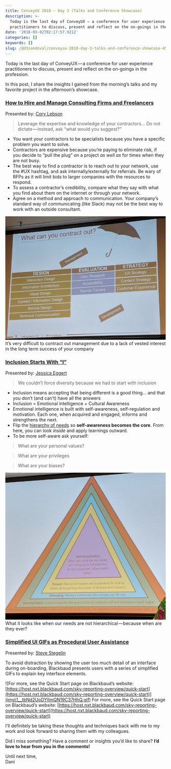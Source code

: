 ```yaml
---
title: ConveyUX 2018 — Day 3 (Talks and Conference Showcase)
description: >-
  Today is the last day of ConveyUX — a conference for user experience
  practitioners to discuss, present and reflect on the on-goings in the…
date: '2018-03-02T02:17:57.921Z'
categories: []
keywords: []
slug: /@d3sandoval/conveyux-2018-day-3-talks-and-conference-showcase-456d95618dee
---
```


Today is the last day of ConveyUX — a conference for user experience practitioners to discuss, present and reflect on the on-goings in the profession.

In this post, I share the insights I gained from the morning’s talks and my favorite project in the afternoon’s showcase.

### [How to Hire and Manage Consulting Firms and Freelancers](https://conveyux.com/sessions/how-to-hire-and-manage-consulting-firms-and-freelancers/)

Presented by: [Cory Lebson](https://conveyux.com/speakers/cory-lebson/)

> Leverage the expertise and knowledge of your contractors… Do not dictate — instead, ask “what would you suggest?”

*   You want your contractors to be specialists because you have a specific problem you want to solve.
*   Contractors are expensive because you’re paying to eliminate risk, if you decide to “pull the plug” on a project _as well as_ for times when they are not busy.
*   The best way to find a contractor is to reach out to your network, use the #UX hashtag, and ask internally/externally for referrals. Be wary of RFPs as it will limit bids to larger companies with the resources to respond.
*   To assess a contractor’s credibility, compare what they say with what you find about them on the internet or through your network.
*   Agree on a method and approach to communication. Your company’s standard way of communicating (like Slack) may not be the best way to work with an outside consultant.

![It’s very difficult to contract out management due to a lack of vested interest in the long term success of your company](img\1__ZqREtg2BvPES4ZjjE7paHQ.jpeg)
It’s very difficult to contract out management due to a lack of vested interest in the long term success of your company

### [Inclusion Starts With “I”](https://conveyux.com/sessions/inclusion-starts-with-i/)

Presented by: [Jessica Eggert](https://conveyux.com/speakers/jessica-eggert/)

> We couldn’t force diversity because we had to start with inclusion

*   Inclusion means accepting that being different is a good thing… and that you don’t (and can’t) have all the answers
*   Inclusion = Emotional intelligence + Cultural Awareness
*   Emotional intelligence is built with self-awareness, self-regulation and motivation. Each one, when acquired and engaged, informs and strengthens the next.
*   Flip the [hierarchy of needs](https://en.wikipedia.org/wiki/Maslow%27s_hierarchy_of_needs) so **self-awareness becomes the core**. From here, you can look _inside_ and apply learnings outward.
*   To be more self-aware ask yourself:

> What are your personal values?

> What are your privileges

> What are your biases?

![What it looks like when our needs are not hierarchical — because when are they ever?](img\1__jOGYgIj5zLh4pIH9fR9ndw.jpeg)
What it looks like when our needs are not hierarchical — because when are they ever?

### [Simplified UI GIFs as Procedural User Assistance](https://conveyux.com/sessions/simplified-ui-gifs-as-procedural-user-assistance/)

Presented by: [Steve Stegelin](https://conveyux.com/speakers/steve-stegelin/)

To avoid distraction by showing the user too much detail of an interface during on-boarding, Blackbaud presents users with a series of simplified GIFs to explain key interface elements.

![For more, see the Quick Start page on Blackbaud’s website: [https://host.nxt.blackbaud.com/sky-reporting-overview/quick-start](https://host.nxt.blackbaud.com/sky-reporting-overview/quick-start)](img\1__tbNd2UoDYIImQN19C37HhQ.gif)
For more, see the Quick Start page on Blackbaud’s website: [https://host.nxt.blackbaud.com/sky-reporting-overview/quick-start](https://host.nxt.blackbaud.com/sky-reporting-overview/quick-start)

I’ll definitely be taking these thoughts and techniques back with me to my work and look forward to sharing them with my colleagues.

Did I miss something? Have a comment or insights you’d like to share? **I’d love to hear from you in the comments!**

Until next time,  
Dani